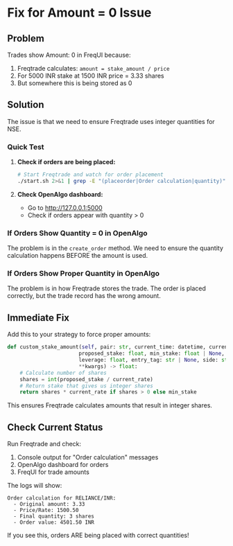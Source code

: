 # Fix for Amount = 0 Issue

## Problem
Trades show Amount: 0 in FreqUI because:
1. Freqtrade calculates: `amount = stake_amount / price`
2. For 5000 INR stake at 1500 INR price = 3.33 shares
3. But somewhere this is being stored as 0

## Solution

The issue is that we need to ensure Freqtrade uses integer quantities for NSE.

### Quick Test

1. **Check if orders are being placed:**
   ```bash
   # Start Freqtrade and watch for order placement
   ./start.sh 2>&1 | grep -E "(placeorder|Order calculation|quantity)"
   ```

2. **Check OpenAlgo dashboard:**
   - Go to http://127.0.0.1:5000
   - Check if orders appear with quantity > 0

### If Orders Show Quantity = 0 in OpenAlgo

The problem is in the `create_order` method. We need to ensure the quantity calculation happens BEFORE the amount is used.

### If Orders Show Proper Quantity in OpenAlgo

The problem is in how Freqtrade stores the trade. The order is placed correctly, but the trade record has the wrong amount.

## Immediate Fix

Add this to your strategy to force proper amounts:

```python
def custom_stake_amount(self, pair: str, current_time: datetime, current_rate: float,
                       proposed_stake: float, min_stake: float | None, max_stake: float,
                       leverage: float, entry_tag: str | None, side: str,
                       **kwargs) -> float:
    # Calculate number of shares
    shares = int(proposed_stake / current_rate)
    # Return stake that gives us integer shares
    return shares * current_rate if shares > 0 else min_stake
```

This ensures Freqtrade calculates amounts that result in integer shares.

## Check Current Status

Run Freqtrade and check:
1. Console output for "Order calculation" messages
2. OpenAlgo dashboard for orders
3. FreqUI for trade amounts

The logs will show:
```
Order calculation for RELIANCE/INR:
  - Original amount: 3.33
  - Price/Rate: 1500.50
  - Final quantity: 3 shares
  - Order value: 4501.50 INR
```

If you see this, orders ARE being placed with correct quantities!

